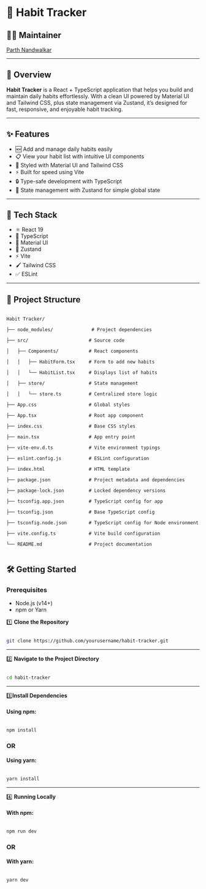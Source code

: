 
# 📅 Habit  Tracker

## 👩‍💻  Maintainer

[Parth Nandwalkar](https://github.com/Parth-code286)

---

## 📝 Overview

**Habit Tracker**  is a React + TypeScript application that helps you build and maintain daily habits effortlessly. With a clean UI powered by Material UI and Tailwind CSS, plus state management via Zustand, it’s designed for fast, responsive, and enjoyable habit tracking.

---

## ✨ Features

- 🆕 Add and manage daily habits easily
- 📋 View your habit list with intuitive UI components
- 🎨 Styled with Material UI and Tailwind CSS
- ⚡ Built for speed using Vite
- 🔒 Type-safe development with TypeScript
- 🔄 State management with Zustand for simple global state

---

## 🔧 Tech Stack

- ⚛️ React 19
- 📝 TypeScript
- 🎨 Material UI
- 🧩 Zustand
- ⚡ Vite
- 🖌️ Tailwind CSS
- ✅ ESLint

---

## 📁 Project Structure

```text

Habit Tracker/

├── node_modules/              # Project dependencies  

├── src/                      # Source code  

│   ├── Components/           # React components  

│   │   ├── HabitForm.tsx     # Form to add new habits  

│   │   └── HabitList.tsx     # Displays list of habits  

│   ├── store/                # State management  

│   │   └── store.ts          # Centralized store logic  

├── App.css                   # Global styles  

├── App.tsx                   # Root app component  

├── index.css                 # Base CSS styles  

├── main.tsx                  # App entry point  

├── vite-env.d.ts             # Vite environment typings  

├── eslint.config.js          # ESLint configuration  

├── index.html                # HTML template  

├── package.json              # Project metadata and dependencies  

├── package-lock.json         # Locked dependency versions  

├── tsconfig.app.json         # TypeScript config for app  

├── tsconfig.json             # Base TypeScript config  

├── tsconfig.node.json        # TypeScript config for Node environment  

├── vite.config.ts            # Vite build configuration  

└── README.md                 # Project documentation  


```

## 🛠️ Getting Started

### Prerequisites

- Node.js (v14+)
- npm or Yarn

1️⃣ **Clone the Repository**

```bash

git clone https://github.com/yourusername/habit-tracker.git

```

---

2️⃣ **Navigate to the Project Directory**

```bash

cd habit-tracker

```

---

3️⃣**Install Dependencies**

#### Using npm:

```bash

npm install

```

### OR

#### Using yarn:

```bash

yarn install

```

---

4️⃣ **Running Locally**

#### With npm:

```bash

npm run dev

```

### OR

#### With yarn:

```bash

yarn dev

```
